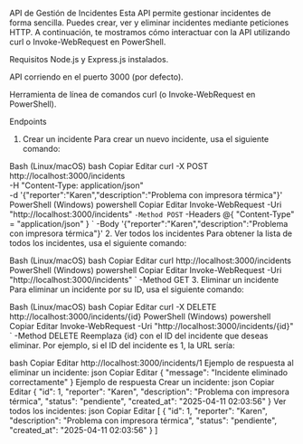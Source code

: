 API de Gestión de Incidentes
Esta API permite gestionar incidentes de forma sencilla. Puedes crear, ver y eliminar incidentes mediante peticiones HTTP. A continuación, te mostramos cómo interactuar con la API utilizando curl o Invoke-WebRequest en PowerShell.

Requisitos
Node.js y Express.js instalados.

API corriendo en el puerto 3000 (por defecto).

Herramienta de línea de comandos curl (o Invoke-WebRequest en PowerShell).

Endpoints
1. Crear un incidente
Para crear un nuevo incidente, usa el siguiente comando:

Bash (Linux/macOS)
bash
Copiar
Editar
curl -X POST http://localhost:3000/incidents \
-H "Content-Type: application/json" \
-d '{"reporter":"Karen","description":"Problema con impresora térmica"}'
PowerShell (Windows)
powershell
Copiar
Editar
Invoke-WebRequest -Uri "http://localhost:3000/incidents" `
    -Method POST `
    -Headers @{ "Content-Type" = "application/json" } `
    -Body '{"reporter":"Karen","description":"Problema con impresora térmica"}'
2. Ver todos los incidentes
Para obtener la lista de todos los incidentes, usa el siguiente comando:

Bash (Linux/macOS)
bash
Copiar
Editar
curl http://localhost:3000/incidents
PowerShell (Windows)
powershell
Copiar
Editar
Invoke-WebRequest -Uri "http://localhost:3000/incidents" `
    -Method GET
3. Eliminar un incidente
Para eliminar un incidente por su ID, usa el siguiente comando:

Bash (Linux/macOS)
bash
Copiar
Editar
curl -X DELETE http://localhost:3000/incidents/{id}
PowerShell (Windows)
powershell
Copiar
Editar
Invoke-WebRequest -Uri "http://localhost:3000/incidents/{id}" `
    -Method DELETE
Reemplaza {id} con el ID del incidente que deseas eliminar. Por ejemplo, si el ID del incidente es 1, la URL sería:

bash
Copiar
Editar
http://localhost:3000/incidents/1
Ejemplo de respuesta al eliminar un incidente:
json
Copiar
Editar
{
  "message": "Incidente eliminado correctamente"
}
Ejemplo de respuesta
Crear un incidente:
json
Copiar
Editar
{
  "id": 1,
  "reporter": "Karen",
  "description": "Problema con impresora térmica",
  "status": "pendiente",
  "created_at": "2025-04-11 02:03:56"
}
Ver todos los incidentes:
json
Copiar
Editar
[
  {
    "id": 1,
    "reporter": "Karen",
    "description": "Problema con impresora térmica",
    "status": "pendiente",
    "created_at": "2025-04-11 02:03:56"
  }
]